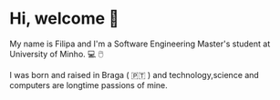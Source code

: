 # Hi, welcome :wave:  #

My name is Filipa and I'm a Software Engineering Master's student at University of Minho. 	:computer: :computer_mouse:	

I was born and raised in Braga ( :portugal: ) and technology,science and computers are longtime passions of mine. 

